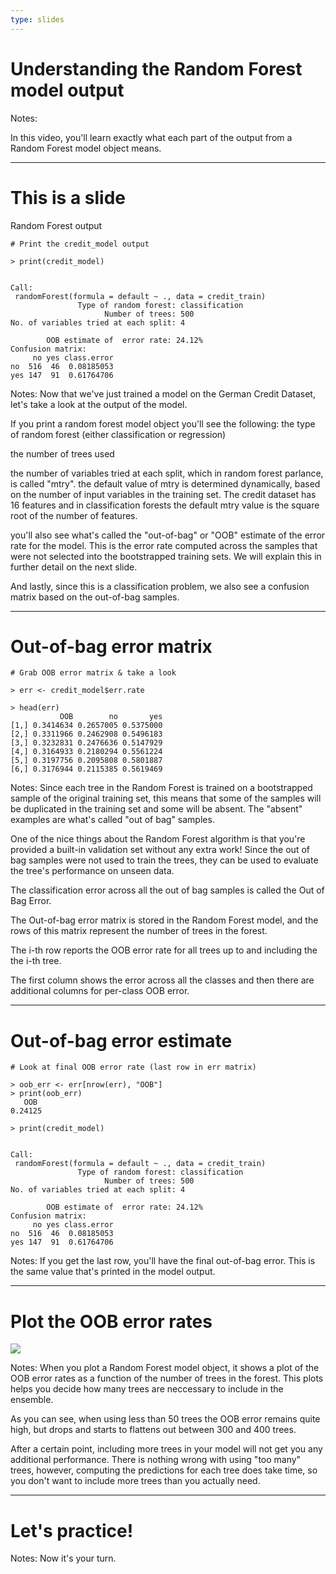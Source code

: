 ```yaml
---
type: slides
---
```


# Understanding the Random Forest model output

Notes: 

In this video, you'll learn exactly what each part of the output from a Random Forest model object means. 

---

# This is a slide

Random Forest output

```out
# Print the credit_model output

> print(credit_model)


Call:
 randomForest(formula = default ~ ., data = credit_train) 
               Type of random forest: classification
                     Number of trees: 500
No. of variables tried at each split: 4

        OOB estimate of  error rate: 24.12%
Confusion matrix:
     no yes class.error
no  516  46  0.08185053
yes 147  91  0.61764706
```

Notes: Now that we've just trained a model on the German Credit Dataset, let's take a look at the output of the model.

If you print a random forest model object you'll see the following: 
the type of random forest (either classification or regression)

the number of trees used 

the number of variables tried at each split, which in random forest parlance, is called "mtry".  the default value of mtry is determined dynamically, based on the number of input variables in the training set. The credit dataset has 16 features and in  classification forests the default mtry value is the square root of the number of features.

you'll also see what's called the "out-of-bag" or "OOB" estimate of the error rate for the model. This is the error rate computed across the samples that were not selected into the bootstrapped training sets.  We will explain this in further detail on the next slide.

And lastly, since this is a classification problem, we also see a confusion matrix based on the out-of-bag samples.

---

# Out-of-bag error matrix

```out
# Grab OOB error matrix & take a look

> err <- credit_model$err.rate

> head(err)
           OOB        no       yes
[1,] 0.3414634 0.2657005 0.5375000
[2,] 0.3311966 0.2462908 0.5496183
[3,] 0.3232831 0.2476636 0.5147929
[4,] 0.3164933 0.2180294 0.5561224
[5,] 0.3197756 0.2095808 0.5801887
[6,] 0.3176944 0.2115385 0.5619469
```


Notes: Since each tree in the Random Forest is trained on a bootstrapped sample of the original training set, this means that some of the samples will be duplicated in the training set and some will be absent.  The "absent" examples are what's called "out of bag" samples.  

One of the nice things about the Random Forest algorithm is that you're provided a built-in validation set without any extra work!  Since the out of bag samples were not used to train the trees, they can be used to evaluate the tree's performance on unseen data.  

The classification error across all the out of bag samples is called the Out of Bag Error.  

The Out-of-bag error matrix is stored in the Random Forest model, and the rows of this matrix represent the number of trees in the forest.  

The i-th row reports the OOB error rate for all trees up to and including the the i-th tree.

The first column shows the error across all the classes and then there are additional columns for per-class OOB error.

---

# Out-of-bag error estimate

```out
# Look at final OOB error rate (last row in err matrix)

> oob_err <- err[nrow(err), "OOB"]
> print(oob_err)
   OOB 
0.24125
```

```out
> print(credit_model)


Call:
 randomForest(formula = default ~ ., data = credit_train) 
               Type of random forest: classification
                     Number of trees: 500
No. of variables tried at each split: 4

        OOB estimate of  error rate: 24.12%
Confusion matrix:
     no yes class.error
no  516  46  0.08185053
yes 147  91  0.61764706
```

Notes: If you get the last row, you'll have the final out-of-bag error.  This is the same value that's printed in the model output. 

---

# Plot the OOB error rates 

![](http://s3.amazonaws.com/assets.datacamp.com/production/course_5590/datasets/rf_model_plot.png?raw=TRUE)

Notes: When you plot a Random Forest model object, it shows a plot of the OOB error rates as a function of the number of trees in the forest. This plots helps you decide how many trees are neccessary to include in the ensemble. 

As you can see, when using less than 50 trees the OOB error remains quite high, but drops and starts to flattens out between 300 and 400 trees.

After a certain point, including more trees in your model will not get you any additional performance.  There is nothing wrong with using "too many" trees, however, computing the predictions for each tree does take time, so you don't want to include more trees than you actually need. 

---

# Let's practice!

Notes: Now it's your turn.

